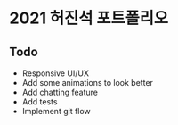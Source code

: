 # 2021 허진석 포트폴리오

## Todo
- Responsive UI/UX
- Add some animations to look better
- Add chatting feature
- Add tests
- Implement git flow